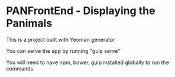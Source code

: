 # PANFrontEnd - Displaying the Panimals

This is a project built with Yeoman generator

You can serve the app by running "gulp serve"

You will need to have npm, bower, gulp installed globally to run the commands

